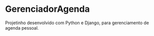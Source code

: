 # GerenciadorAgenda
Projetinho desenvolvido com Python e Django, para gerenciamento de agenda pessoal.
